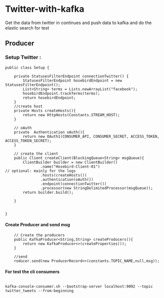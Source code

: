 # Twitter-with-kafka


Get the data from twitter in continues and push data to kafka
and do the elastic search for test

## Producer

### Setup Twitter :
```$xslt
public class Setup {

    private StatusesFilterEndpoint connectionTwitter() {
        StatusesFilterEndpoint hosebirdEndpoint = new StatusesFilterEndpoint();
        List<String> terms = Lists.newArrayList("facebook");
        hosebirdEndpoint.trackTerms(terms);
        return hosebirdEndpoint;
    }
    //create host
    private Hosts createHosts(){
        return new HttpHosts(Constants.STREAM_HOST);
    }

    // oAuth
    private  Authentication oAuth(){
        return new OAuth1(CONSUMER_API, CONSUMER_SECRET, ACCESS_TOKEN, ACCESS_TOKEN_SECRET);
    }

    // create the client
    public Client createClient(BlockingQueue<String> msgQueue){
        ClientBuilder builder = new ClientBuilder()
                .name("Hosebird-Client-01")                              // optional: mainly for the logs
                .hosts(createHosts())
                .authentication(oAuth())
                .endpoint(connectionTwitter())
                .processor(new StringDelimitedProcessor(msgQueue));
        return builder.build();

    }


}

```
#### Create Producer and send msg

```$xslt
    // Create the producers
    public KafkaProducer<String,String> createProducers(){
        return new KafkaProducer<>(createProperties());
    }
    
    //send 
    roducer.send(new ProducerRecord<>(constants.TOPIC_NAME,null,msg));
```


#### For test the cli consumers
```$xslt

kafka-console-consumer.sh --bootstrap-server localhost:9092 --topic twitter_tweets --from-beginning

```
